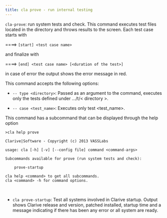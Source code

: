 ```yaml
---
title: cla prove - run internal testing
---
```


`cla-prove`: run system tests and check. This command executes test files located in the 
directory and throws results to the screen. Each test case starts with 

====> `[start] <test case name>`  

and finalize with

====> `[end] <test case name> [<duration of the test>]`
 
in case of error the output shows the error message in red.

This command accepts the following options:

* `-- type <directory>`: Passed as an argument to the command, executes only the tests defined under …/t/< directory >.    

* `-- case <test_name>`: Executes only test <test_name>.

This command has a subcommand that can be displayed through the help option

    >cla help prove

    Clarive|Software - Copyright (c) 2013 VASSLabs

    usage: cla [-h] [-v] [--config file] command <command-args>

    Subcommands available for prove (run system tests and check):

        prove-startup

    cla help <command> to get all subcommands.
    cla <command> -h for command options.

<br/>

* `cla prove-startup`:  Test  all systems involved in Clarive startup. Output shows Clarive release and version, patched installed, startup time and a message indicating if there has been any error or all system are ready.

